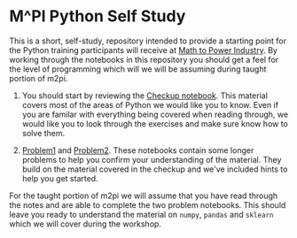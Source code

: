 # M^PI Python Self Study

This is a short, self-study, repository intended to provide a starting point for the
Python training participants will receive at [Math to Power
Industry](https://m2pi.ca).  By working through the notebooks in this repository you should get a feel for the level of programming which will we will be assuming during taught portion of m2pi.

1. You should start by reviewing the [Checkup notebook](./PythonForM2PI.ipynb). This material covers most of the areas of Python we would like you to know. Even if you are familar with everything being covered when reading through, we would like you to look through the exercises and make sure know how to solve them.

2. [Problem1](./Problem1.ipynb) and [Problem2](./Problem2.ipynb). These notebooks contain some longer problems to help you confirm your understanding of the material. They build on the material covered in the checkup and we've included hints to help you get started.

For the taught portion of m2pi we will assume that you have read through the notes and are able to complete the two problem notebooks. This should leave you ready to understand the material on `numpy`, `pandas` and `sklearn` which we will cover during the workshop.